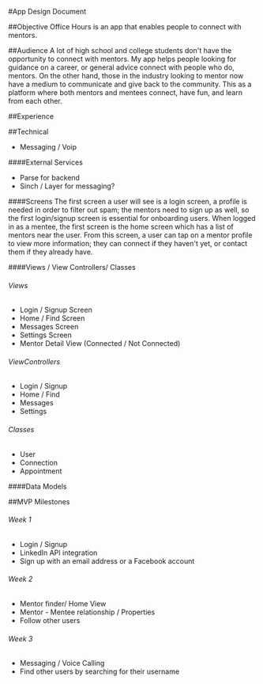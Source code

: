 #App Design Document


##Objective
Office Hours is an app that enables people to connect with mentors.

##Audience
A lot of high school and college students don't have the opportunity to connect with mentors. My app helps people looking for guidance on a career, or general advice connect with people who do, mentors. On the other hand, those in the industry looking to mentor now have a medium to communicate and give back to the community. This as a platform where both mentors and mentees connect, have fun, and learn from each other.

##Experience


##Technical
- Messaging / Voip

####External Services
- Parse for backend
- Sinch / Layer for messaging?

####Screens
The first screen a user will see is a login screen, a profile is needed in order to filter out spam; the mentors need to sign up as well, so the first login/signup screen is essential for onboarding users.
When logged in as a mentee, the first screen is the home screen which has a list of mentors near the user. From this screen, a user can tap on a mentor profile to view more information; they can connect if they haven't yet, or contact them if they already have. 


####Views / View Controllers/ Classes
###### Views
- Login / Signup Screen 
- Home / Find Screen
- Messages Screen
- Settings Screen
- Mentor Detail View (Connected / Not Connected)

###### ViewControllers
- Login / Signup
- Home / Find 
- Messages
- Settings

###### Classes
 - User
 - Connection
 - Appointment

####Data Models

##MVP Milestones
###### Week 1
- Login / Signup
- LinkedIn API integration
- Sign up with an email address or a Facebook account

###### Week 2
- Mentor finder/ Home View
- Mentor - Mentee relationship / Properties
- Follow other users

###### Week 3
- Messaging / Voice Calling
- Find other users by searching for their username
